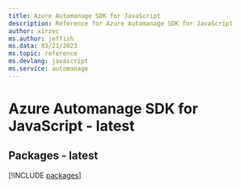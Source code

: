 ```yaml
---
title: Azure Automanage SDK for JavaScript
description: Reference for Azure Automanage SDK for JavaScript
author: xirzec
ms.author: jeffish
ms.data: 03/21/2023
ms.topic: reference
ms.devlang: javascript
ms.service: automanage
---
```

# Azure Automanage SDK for JavaScript - latest
## Packages - latest
[!INCLUDE [packages](automanage-index.md)]